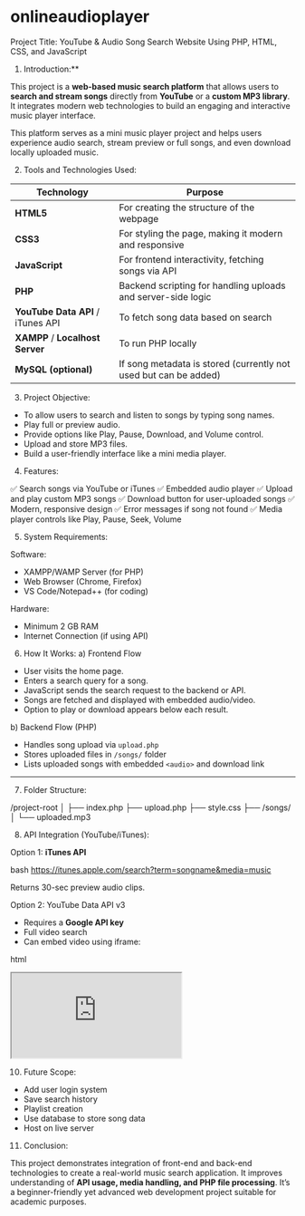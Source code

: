# onlineaudioplayer
Project Title:
YouTube & Audio Song Search Website Using PHP, HTML, CSS, and JavaScript
1. Introduction:**

This project is a **web-based music search platform** that allows users to **search and stream songs** directly from **YouTube** or a **custom MP3 library**. It integrates modern web technologies to build an engaging and interactive music player interface.

This platform serves as a mini music player project and helps users experience audio search, stream preview or full songs, and even download locally uploaded music.


2. Tools and Technologies Used:

| Technology                        | Purpose                                                          |
| --------------------------------- | ---------------------------------------------------------------- |
| **HTML5**                         | For creating the structure of the webpage                        |
| **CSS3**                          | For styling the page, making it modern and responsive            |
| **JavaScript**                    | For frontend interactivity, fetching songs via API               |
| **PHP**                           | Backend scripting for handling uploads and server-side logic     |
| **YouTube Data API** / iTunes API | To fetch song data based on search                               |
| **XAMPP** / **Localhost Server**  | To run PHP locally                                               |
| **MySQL (optional)**              | If song metadata is stored (currently not used but can be added) |


3. Project Objective:

* To allow users to search and listen to songs by typing song names.
* Play full or preview audio.
* Provide options like Play, Pause, Download, and Volume control.
* Upload and store MP3 files.
* Build a user-friendly interface like a mini media player.


4. Features:

✅ Search songs via YouTube or iTunes
✅ Embedded audio player
✅ Upload and play custom MP3 songs
✅ Download button for user-uploaded songs
✅ Modern, responsive design
✅ Error messages if song not found
✅ Media player controls like Play, Pause, Seek, Volume


5. System Requirements:

Software:

  * XAMPP/WAMP Server (for PHP)
  * Web Browser (Chrome, Firefox)
  * VS Code/Notepad++ (for coding)

  Hardware:

  * Minimum 2 GB RAM
  * Internet Connection (if using API)


6. How It Works:
a) Frontend Flow

* User visits the home page.
* Enters a search query for a song.
* JavaScript sends the search request to the backend or API.
* Songs are fetched and displayed with embedded audio/video.
* Option to play or download appears below each result.

b) Backend Flow (PHP)

* Handles song upload via `upload.php`
* Stores uploaded files in `/songs/` folder
* Lists uploaded songs with embedded `<audio>` and download link

---

7. Folder Structure:

/project-root
│
├── index.php
├── upload.php
├── style.css
├── /songs/
│   └── uploaded.mp3


8. API Integration (YouTube/iTunes):

Option 1: **iTunes API**

bash
https://itunes.apple.com/search?term=songname&media=music


Returns 30-sec preview audio clips.

Option 2: YouTube Data API v3

* Requires a **Google API key**
* Full video search
* Can embed video using iframe:

html
<iframe src="https://www.youtube.com/embed/VIDEO_ID"></iframe>



10. Future Scope:

* Add user login system
* Save search history
* Playlist creation
* Use database to store song data
* Host on live server

11. Conclusion:

This project demonstrates integration of front-end and back-end technologies to create a real-world music search application. It improves understanding of **API usage, media handling, and PHP file processing**. It’s a beginner-friendly yet advanced web development project suitable for academic purposes.

